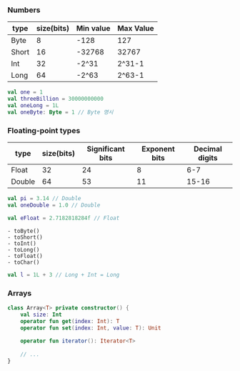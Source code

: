 ### Numbers

| type  |size(bits)|Min value| Max Value |
|-------|---|----|-----------|
| Byte  |8|-128| 127       |
| Short |16|-32768| 32767     |
| Int   |32|-2^31| 2^31-1    |
| Long  |64|-2^63|2^63-1|

```kotlin
val one = 1
val threeBillion = 30000000000
val oneLong = 1L
val oneByte: Byte = 1 // Byte 명시
```

### Floating-point types
| type   | size(bits) | Significant bits | Exponent bits | Decimal digits |
|--------|------------|------------------|---------------|----------------|
| Float  | 32         | 24               | 8             | 6-7            |
| Double | 64         | 53               | 11            | 15-16          |

```kotlin
val pi = 3.14 // Double
val oneDouble = 1.0 // Double

val eFloat = 2.7182818284f // Float

```

```text
- toByte()
- toShort()
- toInt()
- toLong()
- toFloat()
- toChar()
```

```kotlin
val l = 1L + 3 // Long + Int = Long
```

### Arrays
```kotlin
class Array<T> private constructor() {
    val size: Int
    operator fun get(index: Int): T
    operator fun set(index: Int, value: T): Unit
    
    operator fun iterator(): Iterator<T>
    
    // ...
}
```
